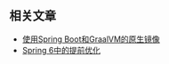 ## 相关文章

+ [使用Spring Boot和GraalVM的原生镜像](docs/使用SpringBoot和GraalVM的原生镜像.md)
+ [Spring 6中的提前优化](docs/Spring6中的提前优化.md)